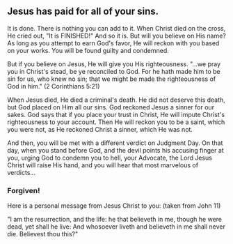 ## Jesus has paid for all of your sins.

It is done. There is nothing you can add to it. When Christ died on the cross, He cried out, &quot;It is FINISHED!&quot; And so it is. But will you believe on His name? As long as you attempt to earn God&apos;s favor, He will reckon with you based on your works. You will be found guilty and condemned.

But if you believe on Jesus, He will give you His righteousness. &quot;...we pray you in Christ&apos;s stead, be ye reconciled to God. For he hath made him to be sin for us, who knew no sin; that we might be made the righteousness of God in him.&quot; (2 Corinthians 5:21)

When Jesus died, He died a criminal&apos;s death. He did not deserve this death, but God placed on Him all our sins. God reckoned Jesus a sinner for our sakes. God says that if you place your trust in Christ, He will impute Christ&apos;s righteousness to your account. Then He will reckon you to be a saint, which you were not, as He reckoned Christ a sinner, which He was not.

And then, you will be met with a different verdict on Judgment Day. On that day, when you stand before God, and the devil points his accusing finger at you, urging God to condemn you to hell, your Advocate, the Lord Jesus Christ will raise His hand, and you will hear that most marvelous of verdicts...

### Forgiven!

Here is a personal message from Jesus Christ to you: (taken from John 11)

&quot;I am the resurrection, and the life: he that believeth in me, though he were dead, yet shall he live: And whosoever liveth and believeth in me shall never die. Believest thou this?&quot;
